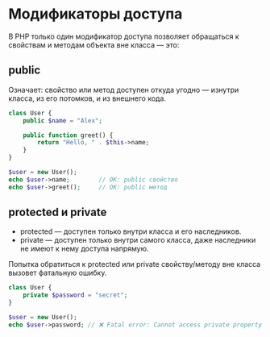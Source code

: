 # Модификаторы доступа
В PHP только один модификатор доступа позволяет обращаться к свойствам и методам объекта вне класса — это:

## public
Означает: свойство или метод доступен откуда угодно — изнутри класса, из его потомков, и из внешнего кода.
```php
class User {
    public $name = "Alex";

    public function greet() {
        return "Hello, " . $this->name;
    }
}

$user = new User();
echo $user->name;        // OK: public свойство
echo $user->greet();     // OK: public метод
```

## protected и private
- protected — доступен только внутри класса и его наследников.
- private — доступен только внутри самого класса, даже наследники не имеют к нему доступа напрямую.

Попытка обратиться к protected или private свойству/методу вне класса вызовет фатальную ошибку.
```php
class User {
    private $password = "secret";
}

$user = new User();
echo $user->password; // ❌ Fatal error: Cannot access private property
```

